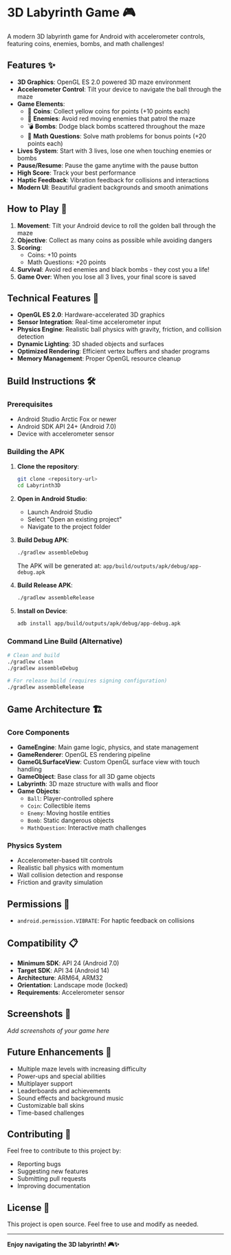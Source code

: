 # 3D Labyrinth Game 🎮

A modern 3D labyrinth game for Android with accelerometer controls, featuring coins, enemies, bombs, and math challenges!

## Features ✨

- **3D Graphics**: OpenGL ES 2.0 powered 3D maze environment
- **Accelerometer Control**: Tilt your device to navigate the ball through the maze
- **Game Elements**:
  - 🎯 **Coins**: Collect yellow coins for points (+10 points each)
  - 👾 **Enemies**: Avoid red moving enemies that patrol the maze
  - 💣 **Bombs**: Dodge black bombs scattered throughout the maze
  - 🧮 **Math Questions**: Solve math problems for bonus points (+20 points each)
- **Lives System**: Start with 3 lives, lose one when touching enemies or bombs
- **Pause/Resume**: Pause the game anytime with the pause button
- **High Score**: Track your best performance
- **Haptic Feedback**: Vibration feedback for collisions and interactions
- **Modern UI**: Beautiful gradient backgrounds and smooth animations

## How to Play 🎯

1. **Movement**: Tilt your Android device to roll the golden ball through the maze
2. **Objective**: Collect as many coins as possible while avoiding dangers
3. **Scoring**:
   - Coins: +10 points
   - Math Questions: +20 points
4. **Survival**: Avoid red enemies and black bombs - they cost you a life!
5. **Game Over**: When you lose all 3 lives, your final score is saved

## Technical Features 🔧

- **OpenGL ES 2.0**: Hardware-accelerated 3D graphics
- **Sensor Integration**: Real-time accelerometer input
- **Physics Engine**: Realistic ball physics with gravity, friction, and collision detection
- **Dynamic Lighting**: 3D shaded objects and surfaces
- **Optimized Rendering**: Efficient vertex buffers and shader programs
- **Memory Management**: Proper OpenGL resource cleanup

## Build Instructions 🛠️

### Prerequisites
- Android Studio Arctic Fox or newer
- Android SDK API 24+ (Android 7.0)
- Device with accelerometer sensor

### Building the APK

1. **Clone the repository**:
   ```bash
   git clone <repository-url>
   cd Labyrinth3D
   ```

2. **Open in Android Studio**:
   - Launch Android Studio
   - Select "Open an existing project"
   - Navigate to the project folder

3. **Build Debug APK**:
   ```bash
   ./gradlew assembleDebug
   ```
   The APK will be generated at: `app/build/outputs/apk/debug/app-debug.apk`

4. **Build Release APK**:
   ```bash
   ./gradlew assembleRelease
   ```

5. **Install on Device**:
   ```bash
   adb install app/build/outputs/apk/debug/app-debug.apk
   ```

### Command Line Build (Alternative)
```bash
# Clean and build
./gradlew clean
./gradlew assembleDebug

# For release build (requires signing configuration)
./gradlew assembleRelease
```

## Game Architecture 🏗️

### Core Components

- **GameEngine**: Main game logic, physics, and state management
- **GameRenderer**: OpenGL ES rendering pipeline
- **GameGLSurfaceView**: Custom OpenGL surface view with touch handling
- **GameObject**: Base class for all 3D game objects
- **Labyrinth**: 3D maze structure with walls and floor
- **Game Objects**:
  - `Ball`: Player-controlled sphere
  - `Coin`: Collectible items
  - `Enemy`: Moving hostile entities
  - `Bomb`: Static dangerous objects
  - `MathQuestion`: Interactive math challenges

### Physics System
- Accelerometer-based tilt controls
- Realistic ball physics with momentum
- Wall collision detection and response
- Friction and gravity simulation

## Permissions 📱

- `android.permission.VIBRATE`: For haptic feedback on collisions

## Compatibility 📋

- **Minimum SDK**: API 24 (Android 7.0)
- **Target SDK**: API 34 (Android 14)
- **Architecture**: ARM64, ARM32
- **Orientation**: Landscape mode (locked)
- **Requirements**: Accelerometer sensor

## Screenshots 📸

*Add screenshots of your game here*

## Future Enhancements 🚀

- Multiple maze levels with increasing difficulty
- Power-ups and special abilities
- Multiplayer support
- Leaderboards and achievements
- Sound effects and background music
- Customizable ball skins
- Time-based challenges

## Contributing 🤝

Feel free to contribute to this project by:
- Reporting bugs
- Suggesting new features
- Submitting pull requests
- Improving documentation

## License 📄

This project is open source. Feel free to use and modify as needed.

---

**Enjoy navigating the 3D labyrinth! 🎮✨**

